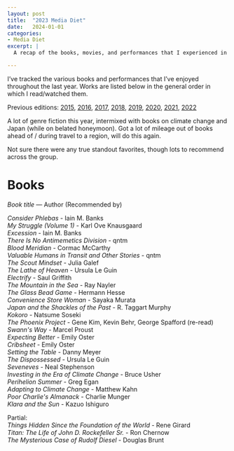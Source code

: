 ```yaml
---
layout: post
title:  "2023 Media Diet"
date:   2024-01-01
categories:
- Media Diet
excerpt: |
  A recap of the books, movies, and performances that I experienced in 2023.

---
```


I’ve tracked the various books and performances that I’ve enjoyed throughout the last year. Works are listed below in the general order in which I read/watched them.

Previous editions: [2015](https://smflem.github.io/2016/01/10/2015_media_diet.html), [2016](https://smflem.github.io/2017/01/08/2016_media_diet.html), [2017](https://smflem.github.io/2018/01/06/2017_media_diet.html), [2018](https://smflem.github.io/2019/01/20/2018_media_diet.html), [2019](https://smflem.github.io/2020/01/01/2019_media_diet.html), [2020](https://smflem.github.io/2021/01/01/2020_media_diet.html), [2021](https://smflem.github.io/2022/01/01/2021_media_diet.html), [2022](https://smflem.github.io/2023/03/26/2022_media_diet.html)

A lot of genre fiction this year, intermixed with books on climate change and Japan (while on belated honeymoon). Got a lot of mileage out of books ahead of / during travel to a region, will do this again.

Not sure there were any true standout favorites, though lots to recommend across the group.

# **Books**
*Book title* — Author (Recommended by)

*Consider Phlebas* - Iain M. Banks <br>
*My Struggle (Volume 1)* - Karl Ove Knausgaard <br>
*Excession* - Iain M. Banks <br>
*There Is No Antimemetics Division* - qntm <br>
*Blood Meridian* - Cormac McCarthy <br>
*Valuable Humans in Transit and Other Stories* - qntm <br>
*The Scout Mindset* - Julia Galef <br>
*The Lathe of Heaven* - Ursula Le Guin <br>
*Electrify* - Saul Griffith <br>
*The Mountain in the Sea* - Ray Nayler <br>
*The Glass Bead Game* - Hermann Hesse <br>
*Convenience Store Woman* - Sayaka Murata <br>
*Japan and the Shackles of the Past* - R. Taggart Murphy <br>
*Kokoro* - Natsume Soseki <br>
*The Phoenix Project* - Gene Kim, Kevin Behr, George Spafford (re-read) <br>
*Swann's Way* - Marcel Proust <br>
*Expecting Better* - Emily Oster <br>
*Cribsheet* - Emily Oster <br>
*Setting the Table* - Danny Meyer <br>
*The Dispossessed* - Ursula Le Guin <br>
*Seveneves* - Neal Stephenson <br>
*Investing in the Era of Climate Change* - Bruce Usher <br>
*Perihelion Summer* - Greg Egan <br>
*Adapting to Climate Change* - Matthew Kahn <br>
*Poor Charlie's Almanack* - Charlie Munger <br>
*Klara and the Sun* - Kazuo Ishiguro <br>



Partial: <br>
*Things Hidden Since the Foundation of the World* - Rene Girard <br>
*Titan: The Life of John D. Rockefeller Sr.* - Ron Chernow <br>
*The Mysterious Case of Rudolf Diesel* - Douglas Brunt <br>

